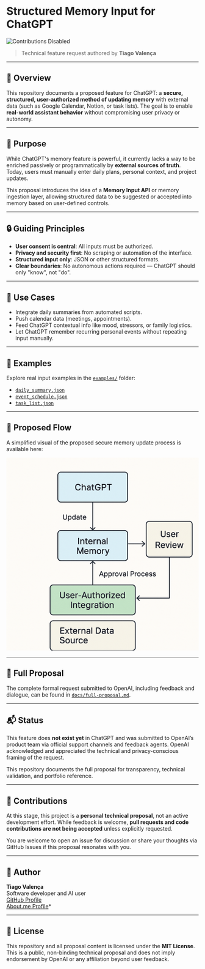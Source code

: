 # Structured Memory Input for ChatGPT

![Contributions Disabled](https://img.shields.io/badge/contributions-disabled-lightgrey?style=flat-square)

> Technical feature request authored by **Tiago Valença**

---

## 📘 Overview

This repository documents a proposed feature for ChatGPT: a **secure, structured, user-authorized method of updating memory** with external data (such as Google Calendar, Notion, or task lists). The goal is to enable **real-world assistant behavior** without compromising user privacy or autonomy.

---

## 🎯 Purpose

While ChatGPT's memory feature is powerful, it currently lacks a way to be enriched passively or programmatically by **external sources of truth**. Today, users must manually enter daily plans, personal context, and project updates.

This proposal introduces the idea of a **Memory Input API** or memory ingestion layer, allowing structured data to be suggested or accepted into memory based on user-defined controls.

---

## 🔒 Guiding Principles

- **User consent is central**: All inputs must be authorized.
- **Privacy and security first**: No scraping or automation of the interface.
- **Structured input only**: JSON or other structured formats.
- **Clear boundaries**: No autonomous actions required — ChatGPT should only "know", not "do".

---

## 🧠 Use Cases

- Integrate daily summaries from automated scripts.
- Push calendar data (meetings, appointments).
- Feed ChatGPT contextual info like mood, stressors, or family logistics.
- Let ChatGPT remember recurring personal events without repeating input manually.

---

## 🧾 Examples

Explore real input examples in the [`examples/`](./examples) folder:

- [`daily_summary.json`](./examples/daily_summary.json)
- [`event_schedule.json`](./examples/event_schedule.json)
- [`task_list.json`](./examples/task_list.json)

---

## 🧭 Proposed Flow

A simplified visual of the proposed secure memory update process is available here:

![Memory Flow Diagram](./diagrams/memory_flow_diagram.png)

---

## 📄 Full Proposal

The complete formal request submitted to OpenAI, including feedback and dialogue, can be found in [`docs/full-proposal.md`](./docs/full-proposal.md).

---

## 📬 Status

This feature does **not exist yet** in ChatGPT and was submitted to OpenAI’s product team via official support channels and feedback agents. OpenAI acknowledged and appreciated the technical and privacy-conscious framing of the request.

This repository documents the full proposal for transparency, technical validation, and portfolio reference.

---

## 🤝 Contributions

At this stage, this project is a **personal technical proposal**, not an active development effort. While feedback is welcome, **pull requests and code contributions are not being accepted** unless explicitly requested.

You are welcome to open an issue for discussion or share your thoughts via GitHub Issues if this proposal resonates with you.

---

## 👤 Author

**Tiago Valença**  
Software developer and AI user  
[GitHub Profile](https://github.com/tqvalenca)  
[About.me Profile](https://about.me/tvalenca)*

---

## 📄 License

This repository and all proposal content is licensed under the **MIT License**. This is a public, non-binding technical proposal and does not imply endorsement by OpenAI or any affiliation beyond user feedback.
